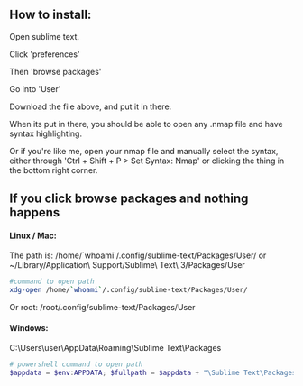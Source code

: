 <h2>How to install:</h2>

Open sublime text.

Click 'preferences'

Then 'browse packages' 

Go into 'User'

Download the file above, and put it in there.

When its put in there, you should be able to open any .nmap file and have syntax highlighting. 

Or if you're like me, open your nmap file and manually select the syntax, either through 'Ctrl + Shift + P > Set Syntax: Nmap' or clicking the thing in the bottom right corner.

<h2>If you click browse packages and nothing happens</h2>
<h4>Linux / Mac:</h5>
The path is:
/home/`whoami`/.config/sublime-text/Packages/User/
or
~/Library/Application\ Support/Sublime\ Text\ 3/Packages/User

```bash
#command to open path
xdg-open /home/`whoami`/.config/sublime-text/Packages/User/
```

Or root:
/root/.config/sublime-text/Packages/User

<h4>Windows:</h4>
C:\Users\user\AppData\Roaming\Sublime Text\Packages

```powershell
# powershell command to open path
$appdata = $env:APPDATA; $fullpath = $appdata + "\Sublime Text\Packages\User"; start $fullpath
```

